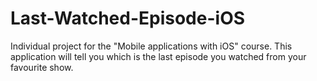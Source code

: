 # Last-Watched-Episode-iOS

Individual project for the "Mobile applications with iOS" course.
This application will tell you which is the last episode you watched from your favourite show.
